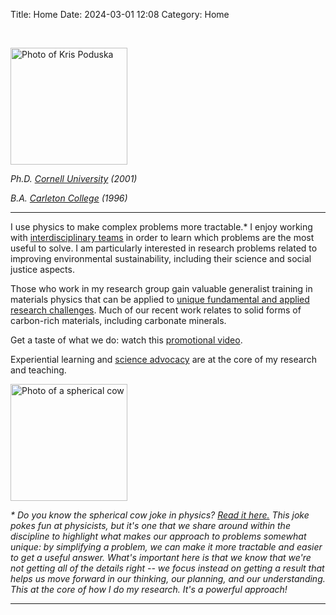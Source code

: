 Title: Home
Date: 2024-03-01 12:08
Category: Home

  
<br>

<img src="/images/kp.jpg" title ="Photo of Kris Poduska" alt="Photo of Kris Poduska" width="187">  <br>

<i>Ph.D. <a href="http://www.cornell.edu">Cornell University</a> (2001) <br>

B.A. <a href="http://www.carleton.edu">Carleton College</a> (1996)</i><br>

<p>

<hr>

I use physics to make complex problems more tractable.*  I enjoy working with <a href="/pages/research.html">interdisciplinary teams</a> in order to learn which problems are the most useful to solve.  I am particularly interested in research problems related to improving environmental sustainability, including their science and social justice aspects.

<p>

Those who work in my research group gain valuable generalist training in materials physics that can be applied to <a href="/pages/projects.html">unique fundamental and applied research challenges</a>. Much of our recent work relates to solid forms of carbon-rich materials, including carbonate minerals.

<p>

 Get a taste of what we do: watch this <a href="https://www.youtube.com/watch?v=leOXt4VeFt8">promotional video</a>.
 
 <p>
 
 Experiential learning and <a href="/pages/advocacy.html">science advocacy</a> are at the core of my research and teaching.

<p>

<img src="/images/cow.jpg" title ="Photo of a spherical cow" alt="Photo of a spherical cow" width="187">  <br>

<p>

<i>* Do you know the spherical cow joke in physics? <a href="https://en.wikipedia.org/wiki/Spherical_cow">Read it here.</a> This joke pokes fun at physicists, but it's one that we share around within the discipline to highlight what makes our approach to problems somewhat unique: by simplifying a problem, we can make it more tractable and easier to get a useful answer. What's important here is that we know that we're not getting all of the details right -- we focus instead on getting a result that helps us move forward in our thinking, our planning, and our understanding. This at the core of how I do my research. It's a powerful approach!</i>

<p>



<!--<h2>Research interests in <a href="?content=research&topic=research">experimental materials physics</a></h2>
<ul>
<li> synthesis (electrodeposition, high temperature solid state chemistry) </li>
<li> structural characterization (X-ray diffraction, infrared spectroscopy, Raman spectroscopy)</li>
<li> morphological characterization (scanning probe microscopies, scanning electron microscopy)</li>
<li> physical property characterization (magnetic, electrical, optical, thermal)</li>
</ul>
</p>
<br>

<p class="tip">
<strong>NEW! Undergraduate positions available for Fall 2016 and Winter 2017 </strong><br>
<br>
There will be undergraduate research positions, beginning September 2016 or January 2017.  Admission to these positions is competitive, and preference will be given to candidates with excellent academic records and an aptitude for creative solutions to complex problem solving. For additional information, visit my <a href="http://www.physics.mun.ca/~kris/index.php?content=join&topic=research">recruiting webpage</a>.


</p>

<h2> Learn more about <a href="?content=research&topic=research">the Poduska research team</a> and <a href ="?content=projects&topic=research">our collaborators</a></h2>


<img src="bbq_August2017.jpg" title="Group BBQ with collaborators, August 2017"height="150"> -->

<hr>
